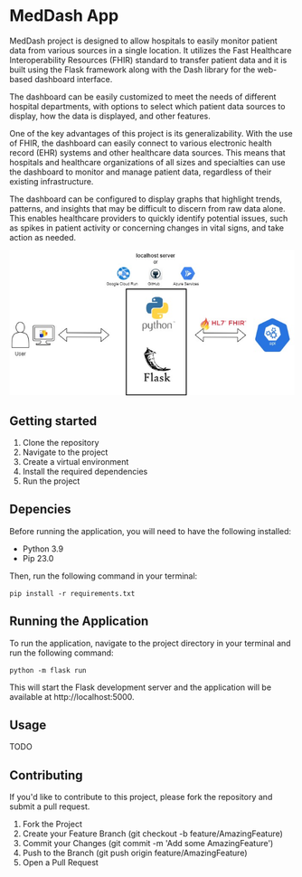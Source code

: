 # MedDash App

MedDash project is designed to allow hospitals to easily monitor patient data from various sources in a single location. It utilizes the Fast Healthcare Interoperability Resources (FHIR) standard to transfer patient data and it is built using the Flask framework along with the Dash library for the web-based dashboard interface.

The dashboard can be easily customized to meet the needs of different hospital departments, with options to select which patient data sources to display, how the data is displayed, and other features.

One of the key advantages of this project is its generalizability. With the use of FHIR, the dashboard can easily connect to various electronic health record (EHR) systems and other healthcare data sources. This means that hospitals and healthcare organizations of all sizes and specialties can use the dashboard to monitor and manage patient data, regardless of their existing infrastructure.

The dashboard can be configured to display graphs that highlight trends, patterns, and insights that may be difficult to discern from raw data alone. This enables healthcare providers to quickly identify potential issues, such as spikes in patient activity or concerning changes in vital signs, and take action as needed.


![Architecture](https://github.com/aespogom/FHIR_dashboard/blob/dev/Architecture.jpg)

## Getting started
1. Clone the repository 
2. Navigate to the project
3. Create a virtual environment
4. Install the required dependencies
5. Run the project

## Depencies
Before running the application, you will need to have the following installed:

- Python 3.9
- Pip 23.0

Then, run the following command in your terminal:
```
pip install -r requirements.txt
```

## Running the Application
To run the application, navigate to the project directory in your terminal and run the following command:

```
python -m flask run
```

This will start the Flask development server and the application will be available at http://localhost:5000.

## Usage
TODO

## Contributing
If you'd like to contribute to this project, please fork the repository and submit a pull request.
1. Fork the Project
2. Create your Feature Branch (git checkout -b feature/AmazingFeature)
3. Commit your Changes (git commit -m 'Add some AmazingFeature')
4. Push to the Branch (git push origin feature/AmazingFeature)
5. Open a Pull Request
